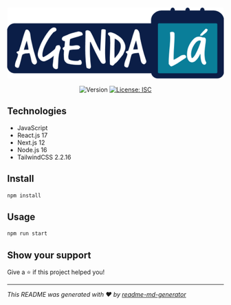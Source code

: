 <p align="center"><a href="#" target="_blank"><img src="https://github.com/williamtome/agenda-la/blob/master/public/agenda-la.png?raw=true"></a></p>
<p align="center">
  <img alt="Version" src="https://img.shields.io/badge/version-1.0.0-blue.svg?cacheSeconds=2592000" />
  <a href="#" target="_blank">
    <img alt="License: ISC" src="https://img.shields.io/badge/License-ISC-yellow.svg" />
  </a>
</p>

## Technologies

- JavaScript
- React.js 17
- Next.js 12
- Node.js 16
- TailwindCSS 2.2.16

## Install

```sh
npm install
```

## Usage

```sh
npm run start
```

## Show your support

Give a ⭐️ if this project helped you!

***
_This README was generated with ❤️ by [readme-md-generator](https://github.com/kefranabg/readme-md-generator)_
